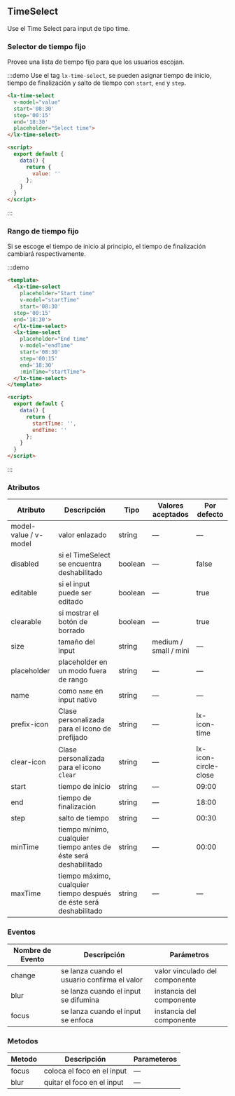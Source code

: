 ## TimeSelect

Use el Time Select para input de tipo time.

### Selector de tiempo fijo

Provee una lista de tiempo fijo para que los usuarios escojan.

:::demo Use el tag `lx-time-select`, se pueden asignar tiempo de inicio, tiempo de finalización y salto de tiempo con `start`, `end` y `step`.
```html
<lx-time-select
  v-model="value"
  start='08:30'
  step='00:15'
  end='18:30'
  placeholder="Select time">
</lx-time-select>

<script>
  export default {
    data() {
      return {
        value: ''
      };
    }
  }
</script>
```
:::

### Rango de tiempo fijo

Si se escoge el tiempo de inicio al principio, el tiempo de finalización cambiará respectivamente.

:::demo
```html
<template>
  <lx-time-select
    placeholder="Start time"
    v-model="startTime"
    start='08:30'
  step='00:15'
  end='18:30'>
  </lx-time-select>
  <lx-time-select
    placeholder="End time"
    v-model="endTime"
    start='08:30'
    step='00:15'
    end='18:30'
    :minTime="startTime">
  </lx-time-select>
</template>

<script>
  export default {
    data() {
      return {
        startTime: '',
        endTime: ''
      };
    }
  }
</script>
```
:::

### Atributos
| Atributo          | Descripción                              | Tipo                                     | Valores aceptados                        | Por defecto          |
| ----------------- | ---------------------------------------- | ---------------------------------------- | ---------------------------------------- | -------------------- |
| model-value / v-model    | valor enlazado                           | string    | —                                        | —                    |
| disabled | si el TimeSelect se encuentra deshabilitado | boolean | — | false |
| editable          | si el input puede ser editado            | boolean                                  | —                                        | true                 |
| clearable         | si mostrar el botón de borrado           | boolean                                  | —                                        | true                 |
| size              | tamaño del input                         | string                                   | medium / small / mini                    | —                    |
| placeholder       | placeholder en un modo fuera de rango    | string                                   | —                                        | —                    |
| name              | como `name` en input nativo              | string                                   | —                                        | —                    |
| prefix-icon       | Clase personalizada para el icono de prefijado | string                                   | —                                        | lx-icon-time         |
| clear-icon        | Clase personalizada para el icono `clear` | string                                   | —                                        | lx-icon-circle-close |
| start    | tiempo de inicio                         | string | —                 | 09:00       |
| end      | tiempo de finalización                   | string | —                 | 18:00       |
| step     | salto de tiempo                          | string | —                 | 00:30       |
| minTime  | tiempo mínimo, cualquier tiempo antes de éste será deshabilitado | string | —                 | 00:00       |
| maxTime  | tiempo máximo, cualquier tiempo después de éste será deshabilitado | string | —                 | —           |

### Eventos
| Nombre de Evento | Descripción                              | Parámetros                     |
| ---------------- | ---------------------------------------- | ------------------------------ |
| change           | se lanza cuando el usuario confirma el valor | valor vinculado del componente |
| blur             | se lanza cuando el input se difumina     | instancia del componente       |
| focus            | se lanza cuando el input se enfoca       | instancia del componente       |

### Metodos
| Metodo | Descripción                | Parameteros |
| ------ | -------------------------- | ----------- |
| focus  | coloca el foco en el input | —           |
| blur  | quitar el foco en el input | —           |
